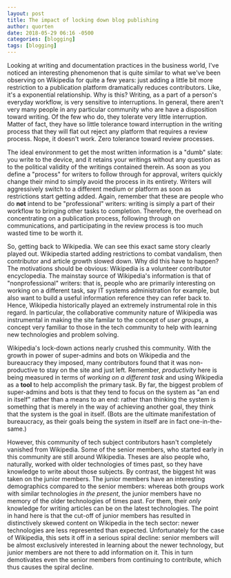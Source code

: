 ```yaml
---
layout: post
title: The impact of locking down blog publishing
author: quorten
date: 2018-05-29 06:16 -0500
categories: [blogging]
tags: [blogging]
---
```


Looking at writing and documentation practices in the business world,
I've noticed an interesting phenomenon that is quite similar to what
we've been observing on Wikipedia for quite a few years: just adding a
little bit more restriction to a publication platform dramatically
reduces contributors.  Like, it's a exponential relationship.  Why is
this?  Writing, as a part of a person's everyday workflow, is very
sensitive to interruptions.  In general, there aren't very many people
in any particular community who are have a disposition toward writing.
Of the few who do, they tolerate very little interruption.  Matter of
fact, they have so little tolerance toward interruption in the writing
process that they will flat out reject any platform that requires a
review process.  Nope, it doesn't work.  Zero tolerance toward review
processes.

<!-- more -->

The ideal environment to get the most written information is a "dumb"
slate: you write to the device, and it retains your writings without
any question as to the political validity of the writings contained
therein.  As soon as you define a "process" for writers to follow
through for approval, writers quickly change their mind to simply
avoid the process in its entirety.  Writers will aggressively switch
to a different medium or platform as soon as restrictions start
getting added.  Again, remember that these are people who do **not**
intend to be "professional" writers: writing is simply a part of their
workflow to bringing other tasks to completion.  Therefore, the
overhead on concentrating on a publication process, following through
on communications, and participating in the review process is too much
wasted time to be worth it.

So, getting back to Wikipedia.  We can see this exact same story
clearly played out.  Wikipedia started adding restrictions to combat
vandalism, then contributor and article growth slowed down.  Why did
this have to happen?  The motivations should be obvious: Wikipedia is
a volunteer contributor encyclopedia.  The mainstay source of
Wikipedia's information is that of "nonprofessional" writers: that is,
people who are primarily interesting on working on a different task,
say IT systems administration for example, but also want to build a
useful information reference they can refer back to.  Hence, Wikipedia
historically played an extremely instrumental role in this regard.  In
particular, the collaborative community nature of Wikipedia was
instrumental in making the site familar to the concept of _user
groups_, a concept very familiar to those in the tech community to
help with learning new technologies and problem solving.

Wikipedia's lock-down actions nearly crushed this community.  With the
growth in power of super-admins and bots on Wikipedia and the
bureaucracy they imposed, many contributors found that it was
non-productive to stay on the site and just left.  Remember,
_productivity_ here is being measured in terms of _working on a
different task_ and using Wikipedia as a **tool** to help accomplish
the primary task.  By far, the biggest problem of super-admins and
bots is that they tend to focus on the system as "an end in itself"
rather than a means to an end: rather than thinking the system is
something that is merely in the way of achieving another goal, they
think that the system is the goal in itself.  (Bots are the ultimate
manifestation of bureaucracy, as their goals being the system in
itself are in fact one-in-the-same.)

However, this community of tech subject contributors hasn't completely
vanished from Wikipedia.  Some of the senior members, who started
early in this community are still around Wikipedia.  Theses are also
people who, naturally, worked with older technologies of times past,
so they have knowledge to write about those subjects.  By contrast,
the biggest hit was taken on the junior members.  The junior members
have an interesting demographics compared to the senior members:
whereas both groups work with similar technologies _in the present_,
the junior members have no memory of the older technologies of times
past.  For them, their _only_ knowledge for writing articles can be on
the latest technologies.  The point in hand here is that the cut-off
of junior members has resulted in distinctively skewed content on
Wikipedia in the tech sector: newer technologies are less represented
than expected.  Unfortunately for the case of Wikipedia, this sets it
off in a serious spiral decline: senior members will be almost
exclusively interested in learning about the newer technology, but
junior members are not there to add information on it.  This in turn
demotivates even the senior members from continuing to contribute,
which thus causes the spiral decline.
